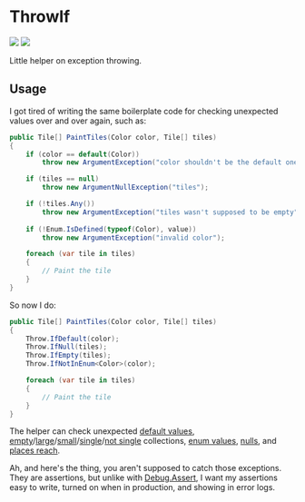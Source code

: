# ThrowIf

[![][build-img]][build]
[![][nuget-img]][nuget]

Little helper on exception throwing.


## Usage

I got tired of writing the same boilerplate code for checking unexpected values over and over again, such as:

```cs
public Tile[] PaintTiles(Color color, Tile[] tiles)
{
    if (color == default(Color))
        throw new ArgumentException("color shouldn't be the default one");

    if (tiles == null)
        throw new ArgumentNullException("tiles");

    if (!tiles.Any())
        throw new ArgumentException("tiles wasn't supposed to be empty");
    
    if (!Enum.IsDefined(typeof(Color), value))
        throw new ArgumentException("invalid color");

    foreach (var tile in tiles)
    {
        // Paint the tile
    }
}
```

So now I do:

```cs
public Tile[] PaintTiles(Color color, Tile[] tiles)
{
    Throw.IfDefault(color);
    Throw.IfNull(tiles);
    Throw.IfEmpty(tiles);
    Throw.IfNotInEnum<Color>(color);

    foreach (var tile in tiles)
    {
        // Paint the tile
    }
}
```

The helper can check unexpected [default values], [empty]/[large]/[small]/[single]/[not single] collections,
[enum values], [nulls], and [places reach].

Ah, and here's the thing, you aren't supposed to catch those exceptions.
They are assertions, but unlike with [Debug.Assert], I want my assertions easy to write, turned on when 
in production, and showing in error logs.

[build]:          https://ci.appveyor.com/project/TallesL/ThrowIf
[build-img]:      https://ci.appveyor.com/api/projects/status/github/tallesl/ThrowIf
[nuget]:          http://badge.fury.io/nu/ThrowIf
[nuget-img]:      https://badge.fury.io/nu/ThrowIf.png
[default values]: Library/IfDefault.cs
[empty]:          Library/IfEmpty.cs
[large]:          Library/IfMore.cs
[small]:          Library/IfLess.cs
[single]:         Library/IfSingle.cs
[not single]:     Library/IfNotSingle.cs
[enum values]:    Library/IfNotInEnum.cs
[nulls]:          Library/IfNull.cs
[places reach]:   Library/IfReachHere.cs
[Debug.Assert]:   https://msdn.microsoft.com/library/System.Diagnostics.Debug.Assert